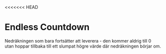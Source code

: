 <<<<<<< HEAD
# Endless Countdown

Nedräkningen som bara fortsätter att leverera - den kommer aldrig till 0 utan hoppar tillbaka till ett slumpat högre värde där nedräkningen börjar om.  
